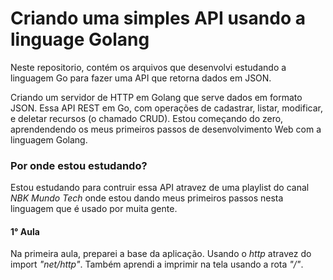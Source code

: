 # Criando uma simples API usando a linguage Golang
Neste repositorio, contém os arquivos que desenvolvi estudando a linguagem Go para fazer uma API que retorna dados em JSON.

Criando um servidor de HTTP em Golang que serve dados em formato JSON. Essa API REST em Go, com operações de cadastrar, listar, modificar, e deletar recursos (o chamado CRUD). Estou começando do zero, aprendendendo os meus primeiros passos de desenvolvimento Web com a linguagem Golang.

### Por onde estou estudando?
Estou estudando para contruir essa API atravez de uma playlist do canal _NBK Mundo Tech_ onde estou dando meus primeiros passos nesta linguagem que é usado por muita gente.

#### 1° Aula
Na primeira aula, preparei a base da aplicação. Usando o _http_ atravez do import _"net/http"_. Também aprendi a imprimir na tela usando a rota _"/"_.